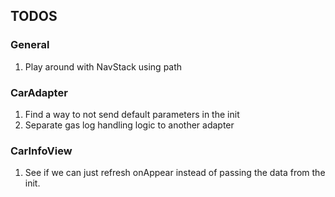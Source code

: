 
## TODOS

### General

1. Play around with NavStack using path

### CarAdapter

1. Find a way to not send default parameters in the init
2. Separate gas log handling logic to another adapter

### CarInfoView

1. See if we can just refresh onAppear instead of passing the data from the init.
